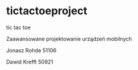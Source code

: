 # tictactoeproject
 tic tac toe 
 
 Zaawansowane projektowanie urządzeń mobilnych 
 
 Jonasz Rohde 51106 
 
 Dawid Krefft 50921
 
